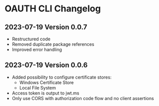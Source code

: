 # OAUTH CLI Changelog


## 2023-07-19 Version 0.0.7

- Restructured code
- Removed duplicate package references
- Improved error handling

## 2023-07-19 Version 0.0.6

- Added possibility to configure certificate stores:
  - Windows Certificate Store
  - Local File System
- Access token is output to jwt.ms
- Only use CORS with authorization code flow and no client assertions